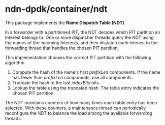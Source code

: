 # ndn-dpdk/container/ndt

This package implements the **Name Dispatch Table (NDT)**.

In a forwarder with a partitioned PIT, the NDT decides which PIT partition an Interest belongs to.
One or more dispatcher threads query the NDT using the names of the incoming Interests, and then dispatch each Interest to the forwarding thread that handles the chosen PIT partition.

This implementation chooses the correct PIT partition with the following algorithm:

1. Compute the hash of the name's first *prefixLen* components. If the name has fewer than *prefixLen* components, use all components.
2. Truncate the hash to the last *indexBits* bits.
3. Lookup the table using the truncated hash. The table entry indicates the chosen PIT partition.

The NDT maintains counters of how many times each table entry has been selected.
With these counters, a maintenance thread can periodically reconfigure the NDT to balance the load among the available forwarding threads.
